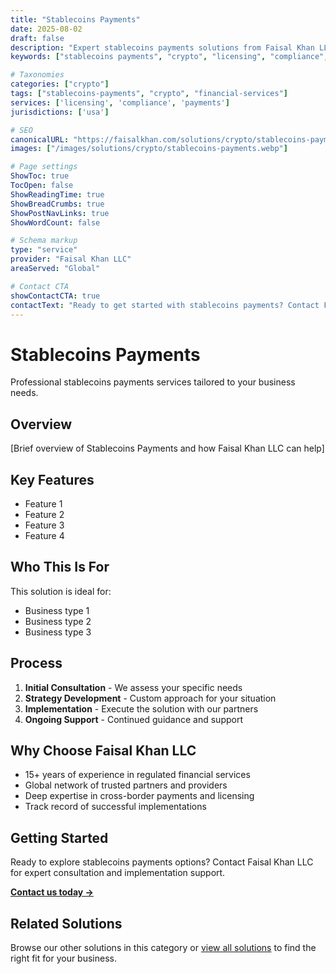```yaml
---
title: "Stablecoins Payments"
date: 2025-08-02
draft: false
description: "Expert stablecoins payments solutions from Faisal Khan LLC"
keywords: ["stablecoins payments", "crypto", "licensing", "compliance", "faisal khan"]

# Taxonomies
categories: ["crypto"]
tags: ["stablecoins-payments", "crypto", "financial-services"]
services: ['licensing', 'compliance', 'payments']
jurisdictions: ['usa']

# SEO
canonicalURL: "https://faisalkhan.com/solutions/crypto/stablecoins-payments/"
images: ["/images/solutions/crypto/stablecoins-payments.webp"]

# Page settings
ShowToc: true
TocOpen: false
ShowReadingTime: true
ShowBreadCrumbs: true
ShowPostNavLinks: true
ShowWordCount: false

# Schema markup
type: "service"
provider: "Faisal Khan LLC"
areaServed: "Global"

# Contact CTA
showContactCTA: true
contactText: "Ready to get started with stablecoins payments? Contact Faisal Khan LLC for expert consultation."
---
```

# Stablecoins Payments

Professional stablecoins payments services tailored to your business needs.

## Overview

[Brief overview of Stablecoins Payments and how Faisal Khan LLC can help]

## Key Features

- Feature 1
- Feature 2  
- Feature 3
- Feature 4

## Who This Is For

This solution is ideal for:

- Business type 1
- Business type 2
- Business type 3

## Process

1. **Initial Consultation** - We assess your specific needs
2. **Strategy Development** - Custom approach for your situation  
3. **Implementation** - Execute the solution with our partners
4. **Ongoing Support** - Continued guidance and support

## Why Choose Faisal Khan LLC

- 15+ years of experience in regulated financial services
- Global network of trusted partners and providers
- Deep expertise in cross-border payments and licensing
- Track record of successful implementations

## Getting Started

Ready to explore stablecoins payments options? Contact Faisal Khan LLC for expert consultation and implementation support.

**[Contact us today →](mailto:contact@faisalkhan.com)**

## Related Solutions

Browse our other solutions in this category or [view all solutions](/solutions/) to find the right fit for your business.
